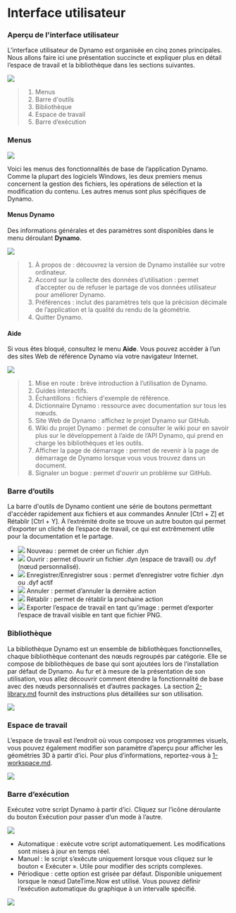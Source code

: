 # Interface utilisateur

### Aperçu de l'interface utilisateur

L’interface utilisateur de Dynamo est organisée en cinq zones principales. Nous allons faire ici une présentation succincte et expliquer plus en détail l’espace de travail et la bibliothèque dans les sections suivantes.

![](images/userinterface-ui.jpg)

> 1. Menus
> 2. Barre d'outils
> 3. Bibliothèque
> 4. Espace de travail
> 5. Barre d’exécution

### Menus

![](../.gitbook/assets/userinterface-menu\(1\).jpg)

Voici les menus des fonctionnalités de base de l’application Dynamo. Comme la plupart des logiciels Windows, les deux premiers menus concernent la gestion des fichiers, les opérations de sélection et la modification du contenu. Les autres menus sont plus spécifiques de Dynamo.

#### Menus Dynamo

Des informations générales et des paramètres sont disponibles dans le menu déroulant **Dynamo**.

![](images/userinterface-dynamomenu.jpg)

> 1. À propos de : découvrez la version de Dynamo installée sur votre ordinateur.
> 2. Accord sur la collecte des données d’utilisation : permet d’accepter ou de refuser le partage de vos données utilisateur pour améliorer Dynamo.
> 3. Préférences : inclut des paramètres tels que la précision décimale de l’application et la qualité du rendu de la géométrie.
> 4. Quitter Dynamo.

#### Aide

Si vous êtes bloqué, consultez le menu **Aide**. Vous pouvez accéder à l’un des sites Web de référence Dynamo via votre navigateur Internet.

![](images/userinterface-helpmenu.jpg)

> 1. Mise en route : brève introduction à l’utilisation de Dynamo.
> 2. Guides interactifs.
> 3. Échantillons : fichiers d'exemple de référence.
> 4. Dictionnaire Dynamo : ressource avec documentation sur tous les nœuds.
> 5. Site Web de Dynamo : affichez le projet Dynamo sur GitHub.
> 6. Wiki du projet Dynamo : permet de consulter le wiki pour en savoir plus sur le développement à l’aide de l’API Dynamo, qui prend en charge les bibliothèques et les outils.
> 7. Afficher la page de démarrage : permet de revenir à la page de démarrage de Dynamo lorsque vous vous trouvez dans un document.
> 8. Signaler un bogue : permet d'ouvrir un problème sur GitHub.

### Barre d’outils

La barre d'outils de Dynamo contient une série de boutons permettant d'accéder rapidement aux fichiers et aux commandes Annuler [Ctrl + Z] et Rétablir [Ctrl + Y]. À l’extrémité droite se trouve un autre bouton qui permet d’exporter un cliché de l’espace de travail, ce qui est extrêmement utile pour la documentation et le partage.

* ![](images/userinterface-newfile.jpg) Nouveau : permet de créer un fichier .dyn
* ![](<images/userinterface-open(1) (1).jpg>) Ouvrir : permet d’ouvrir un fichier .dyn (espace de travail) ou .dyf (nœud personnalisé).
* ![](images/userinterface-save.jpg) Enregistrer/Enregistrer sous : permet d’enregistrer votre fichier .dyn ou .dyf actif
* ![](images/userinterface-undo.jpg) Annuler : permet d’annuler la dernière action
* ![](images/userinterface-redo.jpg) Rétablir : permet de rétablir la prochaine action
* ![](images/userinterface-screenshot.jpg) Exporter l’espace de travail en tant qu’image : permet d’exporter l’espace de travail visible en tant que fichier PNG.

### Bibliothèque

La bibliothèque Dynamo est un ensemble de bibliothèques fonctionnelles, chaque bibliothèque contenant des nœuds regroupés par catégorie. Elle se compose de bibliothèques de base qui sont ajoutées lors de l’installation par défaut de Dynamo. Au fur et à mesure de la présentation de son utilisation, vous allez découvrir comment étendre la fonctionnalité de base avec des nœuds personnalisés et d’autres packages. La section [2-library.md](2-library.md "mention") fournit des instructions plus détaillées sur son utilisation.

![](images/userinterface-library.jpg)

### Espace de travail

L’espace de travail est l’endroit où vous composez vos programmes visuels, vous pouvez également modifier son paramètre d’aperçu pour afficher les géométries 3D à partir d’ici. Pour plus d’informations, reportez-vous à [1-workspace.md](1-workspace.md "mention").

![](images/userinterface-workspace.gif)

### Barre d’exécution

Exécutez votre script Dynamo à partir d’ici. Cliquez sur l’icône déroulante du bouton Exécution pour passer d’un mode à l’autre.

![](images/userinterface-executionbar.gif)

* Automatique : exécute votre script automatiquement. Les modifications sont mises à jour en temps réel.
* Manuel : le script s’exécute uniquement lorsque vous cliquez sur le bouton « Exécuter ». Utile pour modifier des scripts complexes.
* Périodique : cette option est grisée par défaut. Disponible uniquement lorsque le nœud DateTime.Now est utilisé. Vous pouvez définir l’exécution automatique du graphique à un intervalle spécifié.

![](images/userinterface-executionbarDateTimenode.jpg)
